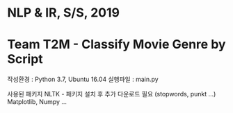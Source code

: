 # NLP & IR, S/S, 2019
# Team T2M - Classify Movie Genre by Script

작성환경 : Python 3.7, Ubuntu 16.04
실행파일 : main.py 


사용된 패키지
NLTK - 패키지 설치 후 추가 다운로드 필요 (stopwords, punkt ...)
Matplotlib, Numpy ...
